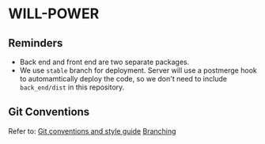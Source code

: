 # WILL-POWER

## Reminders

- Back end and front end are two separate packages.
- We use `stable` branch for deployment. Server will use a postmerge hook to automamtically deploy the code, so we don't need to include `back_end/dist` in this repository.

## Git Conventions

Refer to:
[Git conventions and style guide](https://gist.github.com/mjhpour/a140e75882b87d8f3d70f2b0508f21cd)
[Branching](https://gist.github.com/digitaljhelms/4287848)
